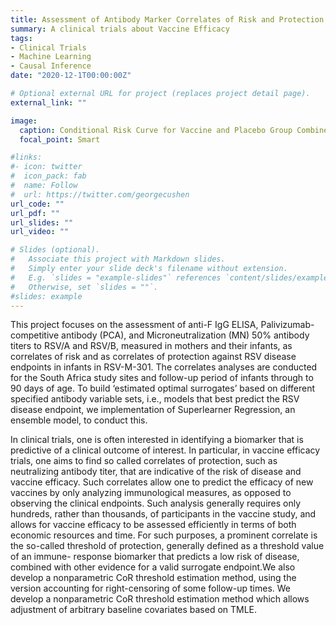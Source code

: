 ```yaml
---
title: Assessment of Antibody Marker Correlates of Risk and Protection 
summary: A clinical trials about Vaccine Efficacy 
tags:
- Clinical Trials
- Machine Learning
- Causal Inference
date: "2020-12-1T00:00:00Z"

# Optional external URL for project (replaces project detail page).
external_link: ""

image:
  caption: Conditional Risk Curve for Vaccine and Placebo Group Combined based on EIA and PCA markers: Endpoint 1
  focal_point: Smart

#links:
#- icon: twitter
#  icon_pack: fab
#  name: Follow
#  url: https://twitter.com/georgecushen
url_code: ""
url_pdf: ""
url_slides: ""
url_video: ""

# Slides (optional).
#   Associate this project with Markdown slides.
#   Simply enter your slide deck's filename without extension.
#   E.g. `slides = "example-slides"` references `content/slides/example-slides.md`.
#   Otherwise, set `slides = ""`.
#slides: example
---
```

This project focuses on the assessment of anti-F IgG ELISA, Palivizumab-competitive antibody (PCA), and Microneutralization (MN) 50% antibody titers to RSV/A and RSV/B, measured in mothers and their infants, as correlates of risk and as correlates of protection against RSV disease endpoints in infants in RSV-M-301. The correlates analyses are conducted for the South Africa study sites and follow-up period of infants through to 90 days of age. To build ‘estimated optimal surrogates’ based on different specified antibody variable sets, i.e., models that best predict the RSV disease endpoint, we implementation of Superlearner Regression, an ensemble model, to conduct this.

In clinical trials, one is often interested in identifying a biomarker that is predictive of a clinical outcome of interest. In particular, in vaccine efficacy trials, one aims to find so called correlates of protection, such as neutralizing antibody titer, that are indicative of the risk of disease and vaccine efficacy. Such correlates allow one to predict the efficacy of new vaccines by only analyzing immunological measures, as opposed to observing the clinical endpoints. Such analysis generally requires only hundreds, rather than thousands, of participants in the vaccine study, and allows for vaccine efficacy to be assessed efficiently in terms of both economic resources and time. For such purposes, a prominent correlate is the so-called threshold of protection, generally defined as a threshold value of an immune- response biomarker that predicts a low risk of disease, combined with other evidence for a valid surrogate endpoint.We also develop a nonparametric CoR threshold estimation method, using the version accounting for right-censoring of some follow-up times. We develop a nonparametric CoR threshold estimation method which allows adjustment of arbitrary baseline covariates based on TMLE.

